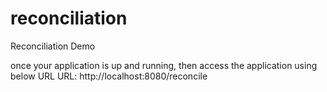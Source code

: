# reconciliation
Reconciliation Demo

once your application is up and running, then access the application using below URL
URL: http://localhost:8080/reconcile
